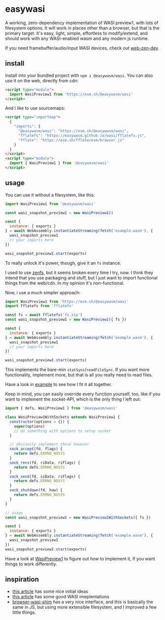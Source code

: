 # easywasi

A working, zero-dependency implementation of WASI preview1, with lots of filesystem options. It will work in places other than a browser, but that is the primary target. It's easy, light, simple, effortless to modify/extend, and should work with any WASI-enabled wasm and any modern js runtime.

If you need framebuffer/audio/input WASI devices, check out [web-zen-dev](https://github.com/konsumer/web-zen-dev).

## install

Install into your bundled project with `npm i @easywasm/wasi`. You can also use it on the web, directly from cdn:

```html
<script type="module">
  import WasiPreview1 from 'https://esm.sh/@easywasm/wasi'
</script>
```

And I like to use sourcemaps:

```html
<script type="importmap">
  {
    "imports": {
      "@easywasm/wasi": "https://esm.sh/@easywasm/wasi",
      "fflatefs": "https://easywasm.github.io/wasi/fflatefs.js",
      "fflate": "https://esm.sh/fflate/esm/browser.js"
    }
  }
</script>
<script type="module">
  import { WasiPreview1 } from '@easywasm/wasi'
</script>
```

## usage

You can use it without a filesystem, like this:

```js
import WasiPreview1 from '@easywasm/wasi'

const wasi_snapshot_preview1 = new WasiPreview1()

const {
  instance: { exports }
} = await WebAssembly.instantiateStreaming(fetch('example.wasm'), {
  wasi_snapshot_preview1
  // your imports here
})

wasi_snapshot_preview1.start(exports)
```

To really unlock it's power, though, give it an `fs` instance.

I used to use [zenfs](https://github.com/zen-fs/core), but it seems broken every time I try, now. I think they intend that you use packaging and stuff, but I just want to import functional things from the web/cdn. In my opinion it's non-functional.

Now, i use a much simpler approach:

```js
import WasiPreview1 from 'https://esm.sh/@easywasm/wasi'
import fflatefs from 'fflatefs'

const fs = await fflatefs('fs.zip')
const wasi_snapshot_preview1 = new WasiPreview1({ fs })

const {
  instance: { exports }
} = await WebAssembly.instantiateStreaming(fetch('example.wasm'), {
  wasi_snapshot_preview1
  // your imports here
})

wasi_snapshot_preview1.start(exports)
```

This implements the bare-min `statSync`/`readFileSync`. If you want more functionality, implement more, but that is all you really need to read files.

Have a look in [example](docs) to see how I fit it all together.

Keep in mind, you can easily override every function yourself, too, like if you want to implement the socket-API, which is the only thing I left out:

```js
import { defs, WasiPreview1 } from '@easywasm/wasi'

class WasiPreview1WithSockets extends WasiPreview1 {
  constructor(options = {}) {
    super(options)
    // do something with options to setup socket
  }

  // obviously implement these however
  sock_accept(fd, flags) {
    return defs.ERRNO_NOSYS
  }
  sock_recv(fd, riData, riFlags) {
    return defs.ERRNO_NOSYS
  }
  sock_send(fd, siData, riFlags) {
    return defs.ERRNO_NOSYS
  }
  sock_shutdown(fd, how) {
    return defs.ERRNO_NOSYS
  }
}

// usage
const wasi_snapshot_preview1 = new WasiPreview1WithSockets({ fs })

const {
  instance: { exports }
} = await WebAssembly.instantiateStreaming(fetch('example.wasm'), {
  wasi_snapshot_preview1
})
wasi_snapshot_preview1.start(exports)
```

Have a look at [WasiPreview1](./src/easywasi.js) to figure out how to implement it, if you want things to work differently.

## inspiration

- [this article](https://dev.to/ndesmic/building-a-minimal-wasi-polyfill-for-browsers-4nel) has some nice initial ideas
- [this article](https://twdev.blog/2023/11/wasm_cpp_04/) has some good WASI imeplentations
- [browser-wasi-shim](https://github.com/bjorn3/browser_wasi_shim) has a very nice interface, and this is basically the same in JS, but using more extensible filesystem, and I improved a few little things.
